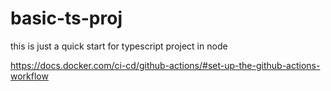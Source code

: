 # basic-ts-proj
this is just a quick start for typescript project in node 


https://docs.docker.com/ci-cd/github-actions/#set-up-the-github-actions-workflow